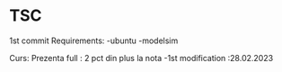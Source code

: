 # TSC
1st commit
Requirements:
-ubuntu
-modelsim

Curs:
Prezenta full : 2 pct din plus la nota
-1st modification :28.02.2023
